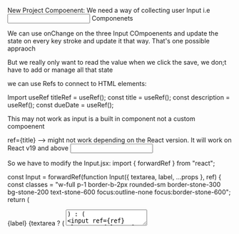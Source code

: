 New Project Compoenent:
We need a way of collecting user Input
i.e <Input> Componenets

We can use onChange on the three Input COmpoenents and update the state on every key stroke and update
it that way. That's one possible appraoch

But we really only want to read the value when we click the save, we don;t have to add or manage all that state

we can use Refs to connect to HTML elements:

Import useRef
titleRef = useRef();
const title = useRef();
const description = useRef();
const dueDate = useRef();

This may not work as input is a built in component not a custom compoenent

ref={title} --> might not work depending on the React version. It will work on React v19 and above
<Input ref = {title} label="Title" />

So we have to modify the Input.jsx:
import { forwardRef } from "react";

const Input = forwardRef(function Input({ textarea, label, ...props }, ref) {
const classes =
"w-full p-1 border-b-2px rounded-sm border-stone-300 bg-stone-200 text-stone-600 focus:outline-none focus:border-stone-600";
return (
<p className="flex flex-col gap-1 my-4">
<label className="text-sm font-bold uppercase text-stone-500">
{label}
</label>
{textarea ? (
<textarea ref={ref} className={classes} {...props} />
) : (
<input ref={ref} className={classes} {...props} />
)}
</p>
);
});

export default Input;

we acecpt ref as the second parameter...
now we can go totextarea and input and set it to the above incoming ref as such:
<textarea ref={ref} className={classes} {...props} />
<input ref={ref} className={classes} {...props} />

This component function now receives the ref parameter

with that, we can add the special refs prop
it's built in to built in html tags

Now in NewProject, we can accept it:
<Input ref = {title}label="Title" />
<Input ref = {description}label="Description" textarea >
<Input ref = {dueDate}label="Due Date" />

we can also create a handleSave function
function handleSave(){

    const enteredTitle = title.current.value;
    const enteredDescription = description.current.value;
    const enteredDueDate = dueDate.current.value

}

this could be referring to either input or text area as seen in out Input file 

That's why we use title.current.value 

This function is linked to the save button so we link it using button's onClick event listener:
<button 
          className="px-6 py-2 rounded-md bg-stone-800 text-stone-50 hover:bg-stone-950 "
          onClick={handleSave}
          >

Now we need to pass this data to App compoenent 
Because that's where we add our projects and we want to manage it there in the projects array 

Then we'll pass it to the ProjetsSidebar in the App.jsx later 

So we create this handleAddProject function.
In this function:
    1. We call the state updating function 
    2. We use  the function form since we update state based on the old state 
    3. return a new object by:
        - Spreading existing state 
        - and we update the projects array without losing the old state 
            - we use ...prevState.projects for that 
    4. Then we go back up again to declare a newProject variable.
    5. It will be an object that will contain title, description and dudeDate 
    6. But to simplify it, we can just expect the function to expect a object say projectData
    7. Then we simply spread that object in the newProjects object variable 
    8. Plus we add an id of Math.random() which will help us later 
    Note: Math.random() theoretically could generate 2 same numbers but it's fine for our small purpose 
    9. Finally, we can add newProject as new project item to the projects array


CODE: 

function handleAddProject(projectData) {
    const newProject = {
      ...projectData,
      id: Math.random()
    };
    setProjectsState((prevState) => {
      return {
        ...prevState,
        projects: [...prevState.projects, newProject]
      };
    });
  }


Now, handleAddProject should be invoked from inside the NewProject component as it has the handleSave function in it. 

So back in NewProject, we acept a new prop...
export default function NewProject({onAdd}) 

Then we call this in our handleSave function: 

function handleSave() {
    const enteredTitle = title.current.value;
    const enteredDescription = des.current.value;
    const enteredDueDate = dueDate.current.value;

    onAdd({
      title: enteredTitle,
      description: enteredDescription,
      dueDate: enteredDueDate
    });
  }

that's the object that we are expecting on the App component

Then we update the App component 
content = <NewProject onAdd={handleAddProject}/>;







[Previous sections remain the same until Form Management with useRef]

## Form Management with useRef - Implementation Notes

### Understanding Our Approach

> 💡 **Key Decision**: We chose Refs over state management for form inputs. Here's why:
>
> "We can use onChange on the three Input Components and update the state on every key stroke... That's one possible approach. But we really only want to read the value when we click save, we don't have to add or manage all that state"

### Setting Up useRef

```jsx
import { useRef } from "react";

// Create refs for each input
const title = useRef();
const description = useRef();
const dueDate = useRef();
```

> 💡 **Important Note**: "This may not work as input is a built in component not a custom component"
>
> The solution? We need to use forwardRef!

### Creating a Custom Input Component with forwardRef

```jsx
import { forwardRef } from "react";

const Input = forwardRef(function Input({ textarea, label, ...props }, ref) {
  const classes =
    "w-full p-1 border-b-2 rounded-sm border-stone-300 bg-stone-200 text-stone-600 focus:outline-none focus:border-stone-600";
  
  return (
    <p className="flex flex-col gap-1 my-4">
      <label className="text-sm font-bold uppercase text-stone-500">
        {label}
      </label>
      {textarea ? (
        <textarea ref={ref} className={classes} {...props} />
      ) : (
        <input ref={ref} className={classes} {...props} />
      )}
    </p>
  );
});
```

> 💡 **Implementation Note**: "we accept ref as the second parameter... now we can go to textarea and input and set it to the above incoming ref"

### Using the Custom Input Component

```jsx
<Input ref={title} label="Title" />
<Input ref={description} label="Description" textarea />
<Input ref={dueDate} label="Due Date" />
```

### Handling Form Submission

```jsx
function handleSave() {
  const enteredTitle = title.current.value;
  const enteredDescription = description.current.value;
  const enteredDueDate = dueDate.current.value;

  onAdd({
    title: enteredTitle,
    description: enteredDescription,
    dueDate: enteredDueDate
  });
}
```

> 💡 **Important Detail**: "this could be referring to either input or text area as seen in our Input file. That's why we use title.current.value"

### Project Data Management Process

> 💡 **Step-by-Step Process**:
> 1. Call the state updating function
> 2. Use function form for state updates based on old state
> 3. Return new object by:
>    - Spreading existing state
>    - Updating projects array while preserving old state
> 4. Declare newProject variable
> 5. Expect projectData object
> 6. Spread projectData in newProjects
> 7. Add unique id using Math.random()
> 8. Add newProject to projects array

```jsx
function handleAddProject(projectData) {
  const newProject = {
    ...projectData,
    id: Math.random()  // Note: "theoretically could generate 2 same numbers but fine for our small purpose"
  };
  setProjectState((prevState) => {
    return {
      ...prevState,
      projects: [...prevState.projects, newProject]
    };
  });
}
```

### Component Communication

In NewProject component:
```jsx
export default function NewProject({ onAdd }) {
  // ... refs setup ...

  function handleSave() {
    const enteredTitle = title.current.value;
    const enteredDescription = description.current.value;
    const enteredDueDate = dueDate.current.value;

    onAdd({
      title: enteredTitle,
      description: enteredDescription,
      dueDate: enteredDueDate
    });
  }
}
```

In App component:
```jsx
content = <NewProject onAdd={handleAddProject}/>;
```

> 💡 **Final Note**: "Now we need to pass this data to App component because that's where we add our projects and we want to manage it there in the projects array. Then we'll pass it to the ProjectsSidebar in the App.jsx later"

## Implementation Summary

1. **Form Management Strategy**
   - Chose useRef over onChange handlers
   - Only read values when needed (on save)
   - No unnecessary state management

2. **Component Architecture**
   - Custom Input component with forwardRef
   - NewProject component manages form data collection
   - App component handles data persistence

3. **Data Flow**
   - Form values captured via refs
   - Collected on save action
   - Passed to App component
   - Added to projects array in state

[Rest of the documentation remains the same]